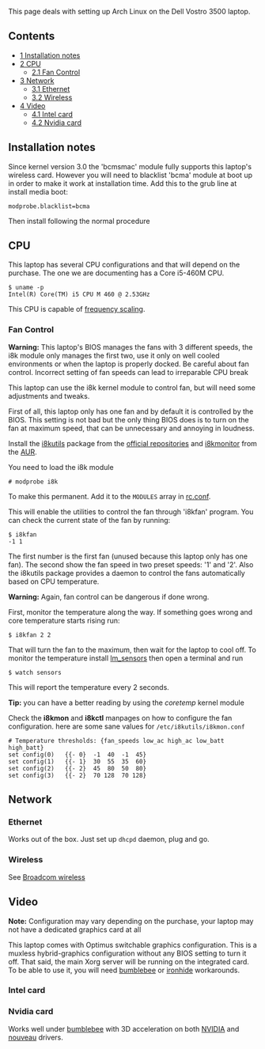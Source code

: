 This page deals with setting up Arch Linux on the Dell Vostro 3500 laptop.

## Contents

*   [1 Installation notes](#Installation_notes)
*   [2 CPU](#CPU)
    *   [2.1 Fan Control](#Fan_Control)
*   [3 Network](#Network)
    *   [3.1 Ethernet](#Ethernet)
    *   [3.2 Wireless](#Wireless)
*   [4 Video](#Video)
    *   [4.1 Intel card](#Intel_card)
    *   [4.2 Nvidia card](#Nvidia_card)

## Installation notes

Since kernel version 3.0 the 'bcmsmac' module fully supports this laptop's wireless card. However you will need to blacklist 'bcma' module at boot up in order to make it work at installation time. Add this to the grub line at install media boot:

```
modprobe.blacklist=bcma

```

Then install following the normal procedure

## CPU

This laptop has several CPU configurations and that will depend on the purchase. The one we are documenting has a Core i5-460M CPU.

```
$ uname -p
Intel(R) Core(TM) i5 CPU M 460 @ 2.53GHz

```

This CPU is capable of [frequency scaling](/index.php/CPU_frequency_scaling "CPU frequency scaling").

### Fan Control

**Warning:** This laptop's BIOS manages the fans with 3 different speeds, the i8k module only manages the first two, use it only on well cooled environments or when the laptop is properly docked. Be careful about fan control. Incorrect setting of fan speeds can lead to irreparable CPU break

This laptop can use the i8k kernel module to control fan, but will need some adjustments and tweaks.

First of all, this laptop only has one fan and by default it is controlled by the BIOS. This setting is not bad but the only thing BIOS does is to turn on the fan at maximum speed, that can be unnecessary and annoying in loudness.

Install the [i8kutils](https://aur.archlinux.org/packages/i8kutils/) package from the [official repositories](/index.php/Official_repositories "Official repositories") and [i8kmonitor](https://aur.archlinux.org/packages/i8kmonitor/) from the [AUR](/index.php/AUR "AUR").

You need to load the i8k module

```
# modprobe i8k

```

To make this permanent. Add it to the `MODULES` array in [rc.conf](/index.php/Rc.conf "Rc.conf").

This will enable the utilities to control the fan through 'i8kfan' program. You can check the current state of the fan by running:

```
$ i8kfan
-1 1

```

The first number is the first fan (unused because this laptop only has one fan). The second show the fan speed in two preset speeds: '1' and '2'. Also the i8kutils package provides a daemon to control the fans automatically based on CPU temperature.

**Warning:** Again, fan control can be dangerous if done wrong.

First, monitor the temperature along the way. If something goes wrong and core temperature starts rising run:

```
$ i8kfan 2 2

```

That will turn the fan to the maximum, then wait for the laptop to cool off. To monitor the temperature install [lm_sensors](/index.php/Lm_sensors "Lm sensors") then open a terminal and run

```
$ watch sensors

```

This will report the temperature every 2 seconds.

**Tip:** you can have a better reading by using the *coretemp* kernel module

Check the **i8kmon** and **i8kctl** manpages on how to configure the fan configuration. here are some sane values for `/etc/i8kutils/i8kmon.conf`

```
# Temperature thresholds: {fan_speeds low_ac high_ac low_batt high_batt}
set config(0)	{{- 0}  -1  40  -1  45}
set config(1)	{{- 1}  30  55  35  60}
set config(2)	{{- 2}  45  80  50  80}
set config(3)	{{- 2}  70 128  70 128}

```

## Network

### Ethernet

Works out of the box. Just set up `dhcpd` daemon, plug and go.

### Wireless

See [Broadcom wireless](/index.php/Broadcom_wireless "Broadcom wireless")

## Video

**Note:** Configuration may vary depending on the purchase, your laptop may not have a dedicated graphics card at all

This laptop comes with Optimus switchable graphics configuration. This is a muxless hybrid-graphics configuration without any BIOS setting to turn it off. That said, the main Xorg server will be running on the integrated card. To be able to use it, you will need [bumblebee](/index.php/Bumblebee "Bumblebee") or [ironhide](/index.php?title=Ironhide&action=edit&redlink=1 "Ironhide (page does not exist)") workarounds.

### Intel card

### Nvidia card

Works well under [bumblebee](/index.php/Bumblebee "Bumblebee") with 3D acceleration on both [NVIDIA](/index.php/NVIDIA "NVIDIA") and [nouveau](/index.php/Nouveau "Nouveau") drivers.